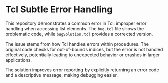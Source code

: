 # Tcl Subtle Error Handling
This repository demonstrates a common error in Tcl: improper error handling when accessing list elements.  The `bug.tcl` file shows the problematic code, while `bugSolution.tcl` provides a corrected version.

The issue stems from how Tcl handles errors within procedures.  The original code checks for out-of-bounds indices, but the error is not handled effectively, potentially leading to unexpected behavior or crashes in larger applications.

The solution improves error reporting by explicitly returning an error code and a descriptive message, making debugging easier. 